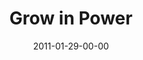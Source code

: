 ---
layout: message
category: message
series: "Grow Up"
title: "Grow in Power"
date: 2011-01-29-00-00
message_id: 655
audio: "http://s3.amazonaws.com/crossroads-media/messages/audio/TCPIR_05_03-24-02_On_Your_First_Date.mp3"
audio-duration: "39:23"
audio: "http://s3.amazonaws.com/crossroads-media/messages/audio/growup05.mp3"
audio-duration: "39:07"
program: "http://s3.amazonaws.com/crossroads-media/documents/01_29-30_11Program.pdf"
description: "Brian Tome talks about what the Bible describes as \"walking in the Spirit\" and how it is instrumental to growth."
video: "http://s3.amazonaws.com/crossroads-media/messages/video/growup05.mp4"
video-duration: "39:12"
yt-embed-url: "//www.youtube.com/embed/QfgzWt4XJkU"
video-image: "http://s3.amazonaws.com/crossroads-media/images/growup05_still.jpg"
tag: 
 - relationship
 - single
 - date
 - flv
 - wells
 - dating
 - tome
 - growth
 - power
 - spirit
 - program
explicit: false
---